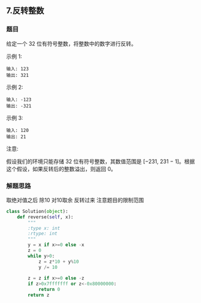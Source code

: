 ## 7.反转整数

### 题目

给定一个 32 位有符号整数，将整数中的数字进行反转。

示例 1:

	输入: 123
	输出: 321
	
 示例 2:

	输入: -123
	输出: -321
	
示例 3:

	输入: 120
	输出: 21
注意:

假设我们的环境只能存储 32 位有符号整数，其数值范围是 [−231,  231 − 1]。根据这个假设，如果反转后的整数溢出，则返回 0。

### 解题思路

取绝对值之后 除10 对10取余 反转过来 注意题目的限制范围


```python
class Solution(object):
    def reverse(self, x):
        """
        :type x: int
        :rtype: int
        """
        y = x if x>=0 else -x
        z = 0
        while y>0:
            z = z*10 + y%10
            y /= 10
            
        z = z if x>=0 else -z
        if z>0x7fffffff or z<-0x80000000:
            return 0
        return z

```